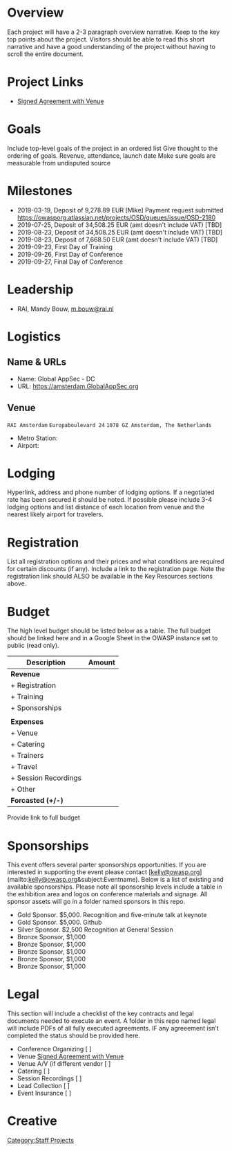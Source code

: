 # Overview

Each project will have a 2-3 paragraph overview narrative. Keep to the
key top points about the project. Visitors should be able to read this
short narrative and have a good understanding of the project without
having to scroll the entire document.

# Project Links

  - [Signed Agreement with
    Venue](https://www.owasp.org/images/4/40/OWASP-RAI.pdf)

# Goals

Include top-level goals of the project in an ordered list Give thought
to the ordering of goals. Revenue, attendance, launch date Make sure
goals are measurable from undisputed source

# Milestones

  - 2019-03-19, Deposit of 9,278.89 EUR \[Mike\] Payment request
    submitted
    <https://owasporg.atlassian.net/projects/OSD/queues/issue/OSD-2180>
  - 2019-07-25, Deposit of 34,508.25 EUR (amt doesn't include VAT)
    \[TBD\]
  - 2019-08-23, Deposit of 34,508.25 EUR (amt doesn't include VAT)
    \[TBD\]
  - 2019-08-23, Deposit of 7,668.50 EUR (amt doesn't include VAT)
    \[TBD\]
  - 2019-09-23, First Day of Training
  - 2019-09-26, First Day of Conference
  - 2019-09-27, Final Day of Conference

# Leadership

  - RAI, Mandy Bouw, <m.bouw@rai.nl>

# Logistics

## Name & URLs

  - Name: Global AppSec - DC
  - URL: <https://amsterdam.GlobalAppSec.org>

## Venue

`RAI Amsterdam`
`Europaboulevard 24`
`1078 GZ Amsterdam, The Netherlands`

  - Metro Station:
  - Airport:

# Lodging

Hyperlink, address and phone number of lodging options. If a negotiated
rate has been secured it should be noted. If possible please include 3-4
lodging options and list distance of each location from venue and the
nearest likely airport for travelers.

# Registration

List all registration options and their prices and what conditions are
required for certain discounts (if any). Include a link to the
registration page. Note the registration link should ALSO be available
in the Key Resources sections above.

# Budget

The high level budget should be listed below as a table. The full budget
should be linked here and in a Google Sheet in the OWASP instance set to
public (read only).

| Description           | Amount |
| --------------------- | ------ |
| **Revenue**           |        |
| \+ Registration       |        |
| \+ Training           |        |
| \+ Sponsorships       |        |
|                       |        |
| **Expenses**          |        |
| \+ Venue              |        |
| \+ Catering           |        |
| \+ Trainers           |        |
| \+ Travel             |        |
| \+ Session Recordings |        |
| \+ Other              |        |
| **Forcasted (+/-)**   |        |

Provide link to full budget

# Sponsorships

This event offers several parter sponsorships opportunities. If you are
interested in supporting the event please contact
\[kelly@owasp.org\](mailto:kelly@owasp.org\&subject:Eventname). Below is
a list of existing and available sponsorships. Please note all
sponsorship levels include a table in the exhibition area and logos on
conference materials and signage. All sponsor assets will go in a folder
named sponsors in this repo.

  - Gold Sponsor. $5,000. Recognition and five-minute talk at keynote
  - Gold Sponsor. $5,000. Github
  - Silver Sponsor. $2,500 Recognition at General Session
  - Bronze Sponsor, $1,000
  - Bronze Sponsor, $1,000
  - Bronze Sponsor, $1,000
  - Bronze Sponsor, $1,000
  - Bronze Sponsor, $1,000

# Legal

This section will include a checklist of the key contracts and legal
documents needed to execute an event. A folder in this repo named legal
will include PDFs of all fully executed agreements. IF any agreeement
isn’t completed the status should be provided here.

  - Conference Organizing \[ \]
  - Venue [Signed Agreement with
    Venue](https://www.owasp.org/images/4/40/OWASP-RAI.pdf)
  - Venue A/V (if different vendor \[ \]
  - Catering \[ \]
  - Session Recordings \[ \]
  - Lead Collection \[ \]
  - Event Insurance \[ \]

# Creative

[Category:Staff Projects](Category:Staff_Projects "wikilink")